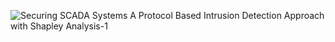 ![Securing SCADA Systems A Protocol Based Intrusion Detection Approach with Shapley Analysis-1](https://github.com/user-attachments/assets/292a6c1f-3e77-45d4-ae38-c8a169bd57bb)
